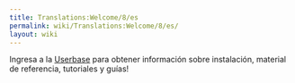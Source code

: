 ```yaml
---
title: Translations:Welcome/8/es
permalink: wiki/Translations:Welcome/8/es/
layout: wiki
---
```


Ingresa a la [Userbase](/wiki/Userbase "wikilink") para obtener información
sobre instalación, material de referencia, tutoriales y guías!
